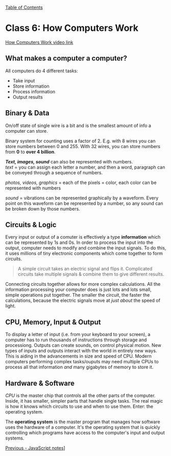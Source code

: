 [Table of Contents](README.md)

# Class 6: How Computers Work

[How Computers Work video link](https://www.youtube.com/playlist?list=PLzdnOPI1iJNcsRwJhvksEo1tJqjIqWbN-)

## What makes a computer a computer?

All computers do 4 different tasks:
* Take input
* Store information
* Process information
* Output results

## Binary & Data

On/off state of single wire is a bit and is the smallest amount of info a computer can store.

Binary system for counting uses a factor of 2. E.g. with 8 wires you can store numbers between 0 and 255. With 32 wires, you can store numbers from **0** to **over 4 billion**.

***Text, images, sound*** can also be represented with numbers.  
*text* = you can assign each letter a number, and then a word, paragraph can be conveyed through a sequence of numbers. 

*photos, videos, graphics* = each of the pixels = color, each color can be represented with numbers

*sound* = vibrations can be represented graphically by a waveform. Every point on this waveform can be represented by a number, so any sound can be broken down by those numbers.

## Circuits & Logic

Every input or output of a comuter is effectively a type **information** which can be represented by 1s and 0s. In order to process the input into the output, computer needs to modify and combine the input signals. To do this, it uses millions of tiny electronic components which come together to form circuits.

>A simple circuit takes an electric signal and flips it.
Complicated circuits take multiple signals & combine them to give different results.

Connecting circuits together allows for more complex calculations. All the information processing your computer does is just lots and lots small, simple operations put together. The smaller the circuit, the faster the calculations, because the electric signals move at *just about* the speed of light. 

## CPU, Memory, Input & Output

To display a letter of input (i.e. from your keyboard to your screen), a computer has to run thousands of instructions through storage and processiong. Outputs can create sounds, on control physical motion. New types of inputs and outputs interact with the world in entirely new ways. This is aiding in the advancements in size and speed of CPU. Modern computers performing complex tasks/ouputs may need multiple CPUs to process all that information *and* many gigabytes of memory to store it.

## Hardware & Software

*CPU* is the master chip that controls all the other parts of the computer. Inside, it has smaller, simpler parts that handle single tasks. The real magic is how it knows which circuits to use and when to use them. Enter: the operating system.

The **operating system** is the master program that manages how software uses the hardware of a computer. It's the operating system that is quickly controlling which programs have access to the computer's input and output systems. 


[Previous - JavaScript notes](javascript-notes.md)]